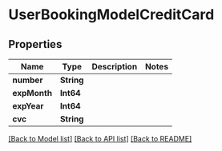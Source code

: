 # UserBookingModelCreditCard

## Properties
Name | Type | Description | Notes
------------ | ------------- | ------------- | -------------
**number** | **String** |  | 
**expMonth** | **Int64** |  | 
**expYear** | **Int64** |  | 
**cvc** | **String** |  | 

[[Back to Model list]](../README.md#documentation-for-models) [[Back to API list]](../README.md#documentation-for-api-endpoints) [[Back to README]](../README.md)


